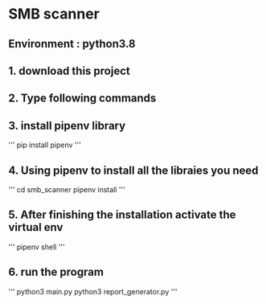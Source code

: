 # SMB scanner
## Environment : python3.8
## 1. download this project
## 2. Type following commands
## 3. install pipenv library
'''
pip install pipenv
'''
## 4. Using pipenv to install all the libraies you need
'''
cd smb_scanner
pipenv install
'''
## 5. After finishing the installation activate the virtual env
'''
pipenv shell
'''
## 6. run the program
'''
python3 main.py
python3 report_generator.py
'''



